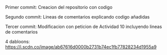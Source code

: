 Primer commit: Creacion del repositorio con codigo

Segundo commit: Lineas de comentarios explicando codigo añadidas

Tercer commit: Modificacion con peticion de Actividad 10 incluyendo lineas de comentarios



4 dabloons: https://i.scdn.co/image/ab67616d0000b2731b74ec1fb77828234d1955a9
